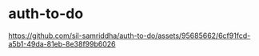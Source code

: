 # auth-to-do

https://github.com/sil-samriddha/auth-to-do/assets/95685662/6cf91fcd-a5b1-49da-81eb-8e38f99b6026

